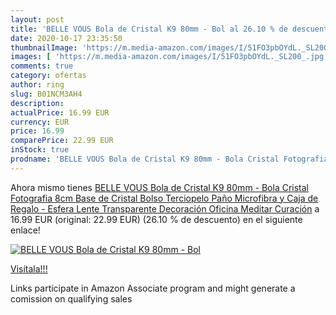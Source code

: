 ```yaml
---
layout: post
title: 'BELLE VOUS Bola de Cristal K9 80mm - Bol al 26.10 % de descuento'
date: 2020-10-17 23:35:50
thumbnailImage: 'https://m.media-amazon.com/images/I/51FO3pbOYdL._SL200_.jpg'
images: [ 'https://m.media-amazon.com/images/I/51FO3pbOYdL._SL200_.jpg' ]
comments: true
category: ofertas
author: ring
slug: B01NCM3AH4
description:
actualPrice: 16.99 EUR
currency: EUR
price: 16.99
comparePrice: 22.99 EUR
inStock: true
prodname: 'BELLE VOUS Bola de Cristal K9 80mm - Bola Cristal Fotografia 8cm Base de Cristal  Bolso Terciopelo  Paño Microfibra y Caja de Regalo - Esfera Lente Transparente Decoración Oficina  Meditar  Curación'
---
```


Ahora mismo tienes [BELLE VOUS Bola de Cristal K9 80mm - Bola Cristal Fotografia 8cm Base de Cristal  Bolso Terciopelo  Paño Microfibra y Caja de Regalo - Esfera Lente Transparente Decoración Oficina  Meditar  Curación](https://www.amazon.es/dp/B01NCM3AH4/?tag=tolees-21) a 16.99 EUR (original: 22.99 EUR) (26.10 %  de descuento) en el siguiente enlace!

[![BELLE VOUS Bola de Cristal K9 80mm - Bol](https://m.media-amazon.com/images/I/51FO3pbOYdL._SL200_.jpg)](https://www.amazon.es/dp/B01NCM3AH4/?tag=tolees-21)

[Visítala!!!](https://www.amazon.es/dp/B01NCM3AH4/?tag=tolees-21)

Links participate in Amazon Associate program and might generate a comission on qualifying sales
